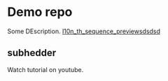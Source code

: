 # Demo repo

Some DEscription.
[l10n_th_sequence_previewsdsdsd](l10n_th_sequence_preview/)

## subhedder

Watch tutorial on youtube.


